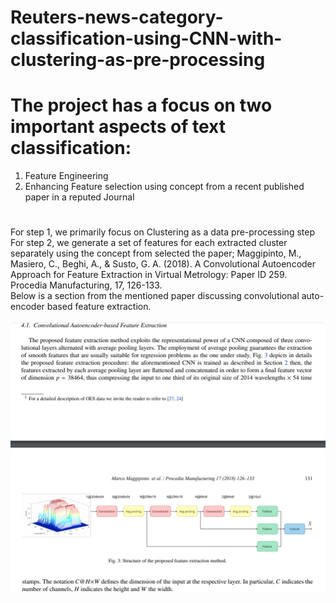 # Reuters-news-category-classification-using-CNN-with-clustering-as-pre-processing
# The project has a focus on two important aspects of text classification:
1. Feature Engineering 
2. Enhancing Feature selection using concept from a recent published paper in a reputed Journal 
#
For step 1, we primarily focus on Clustering as a data pre-processing step <br />
For step 2, we generate a set of features for each extracted cluster separately using the concept from selected the paper; Maggipinto, M., Masiero, C., Beghi, A., & Susto, G. A. (2018). A Convolutional Autoencoder Approach for Feature Extraction in Virtual Metrology: Paper ID 259. Procedia Manufacturing, 17, 126-133.<br />
Below is a section from the mentioned paper discussing convolutional auto-encoder based feature extraction. <br /><br />
![Paper](https://github.com/Tukai-Dal/Reuters-news-category-classification-using-CNN-with-clustering-as-pre-processing/blob/main/img/A-Convolutional-Autoencoder-Approach-for-Feature-Extraction.jpg?raw=true)
